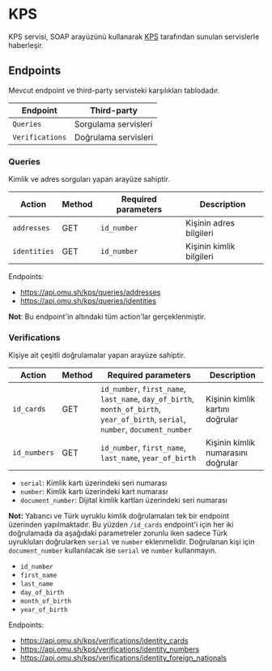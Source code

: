 KPS
===

KPS servisi, SOAP arayüzünü kullanarak [KPS](https://kimlikdogrulama.nvi.gov.tr) tarafından sunulan servislerle haberleşir.

Endpoints
---------

Mevcut endpoint ve third-party servisteki karşılıkları tablodadır.

|Endpoint       |Third-party|
|---------------|-----------|
|`Queries`      |Sorgulama servisleri
|`Verifications`|Doğrulama servisleri

### Queries

Kimlik ve adres sorguları yapan arayüze sahiptir.

|Action      |Method|Required parameters|Description|
|------------|------|-------------------|-----------|
|`addresses` |GET   |`id_number`        |Kişinin adres bilgileri
|`identities`|GET   |`id_number`        |Kişinin kimlik bilgileri

Endpoints:

- https://api.omu.sh/kps/queries/addresses
- https://api.omu.sh/kps/queries/identities

**Not**: Bu endpoint'in altındaki tüm action'lar gerçeklenmiştir.

### Verifications

Kişiye ait çeşitli doğrulamalar yapan arayüze sahiptir.

|Action      |Method|Required parameters|Description|
|------------|------|-------------------|-----------|
|`id_cards`  |GET   |`id_number`, `first_name`, `last_name`, `day_of_birth`, `month_of_birth`, `year_of_birth`, `serial`, `number`, `document_number`|Kişinin kimlik kartını doğrular
|`id_numbers`|GET   |`id_number`, `first_name`, `last_name`, `year_of_birth`                                                                         |Kişinin kimlik numarasını doğrular

- `serial`: Kimlik kartı üzerindeki seri numarası
- `number`: Kimlik kartı üzerindeki kart numarası
- `document_number`: Dijital kimlik kartları üzerindeki seri numarası

**Not:** Yabancı ve Türk uyruklu kimlik doğrulamaları tek bir endpoint üzerinden
yapılmaktadır. Bu yüzden `/id_cards` endpoint'i için her iki doğrulamada da
aşağıdaki parametreler zorunlu iken sadece Türk uyrukluları doğrularken
`serial` ve `number` eklenmelidir. Doğrulanan kişi için `document_number`
kullanılacak ise `serial` ve `number` kullanmayın.

- `id_number`
- `first_name`
- `last_name`
- `day_of_birth`
- `month_of_birth`
- `year_of_birth`

Endpoints:

- https://api.omu.sh/kps/verifications/identity_cards
- https://api.omu.sh/kps/verifications/identity_numbers
- https://api.omu.sh/kps/verifications/identity_foreign_nationals
